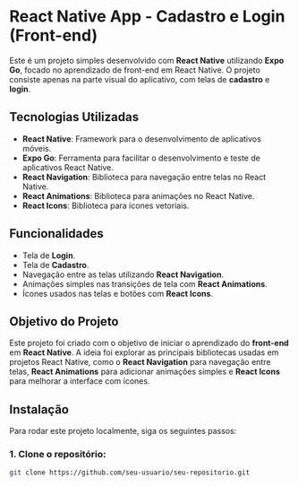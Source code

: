 # React Native App - Cadastro e Login (Front-end)

Este é um projeto simples desenvolvido com **React Native** utilizando **Expo Go**, focado no aprendizado de front-end em React Native. O projeto consiste apenas na parte visual do aplicativo, com telas de **cadastro** e **login**.

## Tecnologias Utilizadas

- **React Native**: Framework para o desenvolvimento de aplicativos móveis.
- **Expo Go**: Ferramenta para facilitar o desenvolvimento e teste de aplicativos React Native.
- **React Navigation**: Biblioteca para navegação entre telas no React Native.
- **React Animations**: Biblioteca para animações no React Native.
- **React Icons**: Biblioteca para ícones vetoriais.

## Funcionalidades

- Tela de **Login**.
- Tela de **Cadastro**.
- Navegação entre as telas utilizando **React Navigation**.
- Animações simples nas transições de tela com **React Animations**.
- Ícones usados nas telas e botões com **React Icons**.

## Objetivo do Projeto

Este projeto foi criado com o objetivo de iniciar o aprendizado do **front-end** em **React Native**. A ideia foi explorar as principais bibliotecas usadas em projetos React Native, como o **React Navigation** para navegação entre telas, **React Animations** para adicionar animações simples e **React Icons** para melhorar a interface com ícones.

## Instalação

Para rodar este projeto localmente, siga os seguintes passos:

### 1. Clone o repositório:

```bash
git clone https://github.com/seu-usuario/seu-repositorio.git
